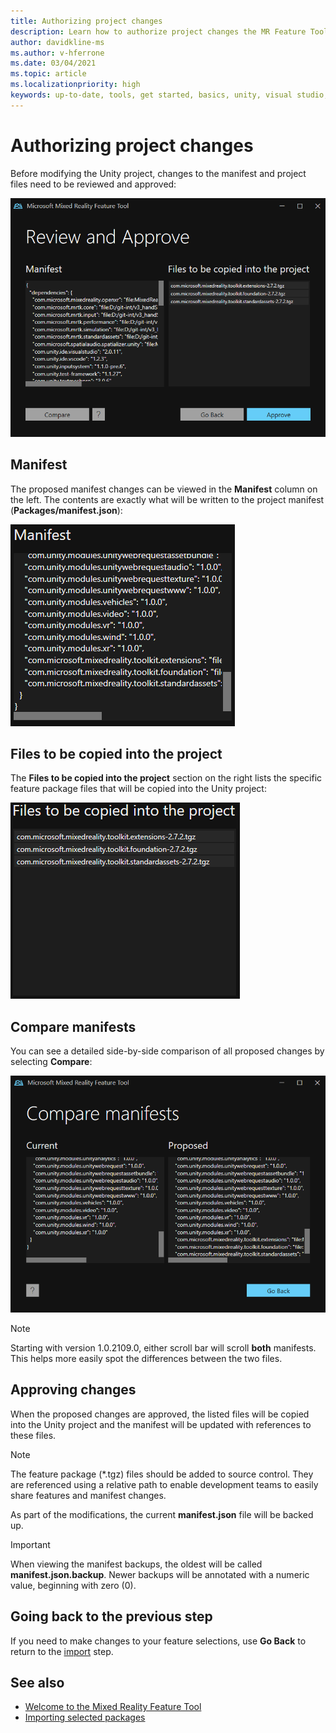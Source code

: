 ```yaml
---
title: Authorizing project changes
description: Learn how to authorize project changes the MR Feature Tool for HoloLens and VR development.
author: davidkline-ms
ms.author: v-hferrone
ms.date: 03/04/2021
ms.topic: article
ms.localizationpriority: high
keywords: up-to-date, tools, get started, basics, unity, visual studio, toolkit, mixed reality headset, windows mixed reality headset, virtual reality headset, installation, Windows, HoloLens, emulator, unreal, openxr
---
```


# Authorizing project changes

Before modifying the Unity project, changes to the manifest and project files need to be reviewed and approved:

![Requesting authorization](images/FeatureToolApprovalRequest.png)

## Manifest

The proposed manifest changes can be viewed in the **Manifest** column on the left. The contents are exactly what will be written to the project manifest (**Packages/manifest.json**):

![Manifest preview](images/ManifestPreview.png)

## Files to be copied into the project

The **Files to be copied into the project** section on the right lists the specific feature package files that will be copied into the Unity project:

![Manifest preview with files to be copied](images/FilesToCopy.png)

## Compare manifests

You can see a detailed side-by-side comparison of all proposed changes by selecting **Compare**:

![Compare manifests](images/FeatureToolCompareManifest.png)

> [!NOTE]
> Starting with version 1.0.2109.0, either scroll bar will scroll **both** manifests. This helps more easily spot the differences between the two files.

## Approving changes

When the proposed changes are approved, the listed files will be copied into the Unity project and the manifest will be updated with references to these files.

> [!NOTE]
> The feature package (*.tgz) files should be added to source control. They are referenced using a relative path to enable development teams to easily share features and manifest changes.

 As part of the modifications, the current **manifest.json** file will be backed up.

> [!IMPORTANT]
> When viewing the manifest backups, the oldest will be called **manifest.json.backup**. Newer backups will be annotated with a numeric value, beginning with zero (0).

## Going back to the previous step

If you need to make changes to your feature selections, use **Go Back** to return to the [import](importing-features.md) step.

## See also

- [Welcome to the Mixed Reality Feature Tool](welcome-to-mr-feature-tool.md)
- [Importing selected packages](importing-features.md)
